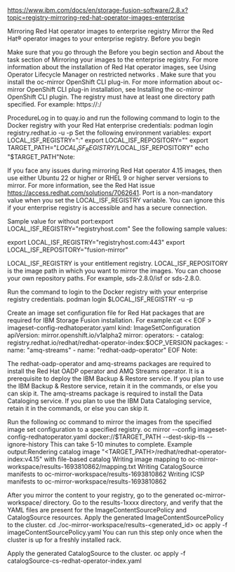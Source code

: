 https://www.ibm.com/docs/en/storage-fusion-software/2.8.x?topic=registry-mirroring-red-hat-operator-images-enterprise



Mirroring Red Hat operator images to
enterprise registry 
Mirror the Red Hat® operator images to
your enterprise registry. 
Before you begin

Make sure that you go through the Before you begin section and About the
task section of Mirroring your images to the enterprise registry. For more information
about the installation of Red Hat operator
images, see Using Operator Lifecycle Manager on restricted networks .
Make sure that you install the oc-mirror OpenShift CLI plug-in. For more
information about oc-mirror OpenShift CLI plug-in installation, see Installing the oc-mirror OpenShift CLI plugin.
The registry must have at least one directory path specified. For
example:
https://<enterprise registry host>:<enterprise registry port>/<mandatory root path>


ProcedureLog in to quay.io and run the following command to login to the Docker registry with your
Red Hat enterprise credentials: 
podman login registry.redhat.io -u <Red Hat enterprise registry username> -p <Red Hat enterprise registry password>
Set the following environment variables:
export LOCAL_ISF_REGISTRY="<Your enterprise registry host>:<port>"
export LOCAL_ISF_REPOSITORY="<Your image path>"
export TARGET_PATH="$LOCAL_ISF_REGISTRY/$LOCAL_ISF_REPOSITORY"
echo "$TARGET_PATH"Note:

If you face any issues during mirroring Red Hat operator 4.15 images, then use either Ubuntu 22 or higher or RHEL 9 or higher server versions to
mirror. For more information, see the Red Hat
issue https://access.redhat.com/solutions/7062641.
Port is a non-mandatory value when you set the LOCAL_ISF_REGISTRY variable. You
can ignore this if your enterprise registry is accessible and has a secure connection.


Sample value for without
port:export LOCAL_ISF_REGISTRY="registryhost.com"
See the
following sample values:

export LOCAL_ISF_REGISTRY="registryhost.com:443"
export LOCAL_ISF_REPOSITORY="fusion-mirror"

LOCAL_ISF_REGISTRY is your entitlement registry. 
LOCAL_ISF_REPOSITORY is the image path in which you want to mirror the images.
You can choose your own repository paths. For example, sds-2.8.0/isf or sds-2.8.0.

Run the command to login to the Docker registry with your enterprise registry
credentials. 
podman login $LOCAL_ISF_REGISTRY -u <your enterprise registry username> -p <your enterprise registry password>

Create an image set configuration file for Red Hat packages that are required for IBM Storage Fusion installation. For
example:cat << EOF > imageset-config-redhatoperator.yaml
kind: ImageSetConfiguration
apiVersion: mirror.openshift.io/v1alpha2
mirror:
  operators:
    - catalog: registry.redhat.io/redhat/redhat-operator-index:$OCP_VERSION
      packages:
        - name: "amq-streams"
        - name: "redhat-oadp-operator"
EOF
Note:

The redhat-oadp-operator and amq-streams packages are
required to install the Red Hat OADP operator and
AMQ Streams operator. It is a prerequisite to deploy the IBM Backup & Restore service. If you plan to use the IBM Backup & Restore service, retain it in the commands, or else
you can skip it.
The amq-streams package is required to install the Data Cataloging service. If you plan to use the IBM Data Cataloging service, retain it in the commands, or else
you can skip it.



Run the following oc command to mirror the images from the specified
image set configuration to a specified registry. 
oc mirror --config imageset-config-redhatoperator.yaml docker://$TARGET_PATH --dest-skip-tls --ignore-history 
This can take 5-10 minutes to complete. 
Example output:Rendering catalog image "<TARGET_PATH>/redhat/redhat-operator-index:v4.15" with file-based catalog
Writing image mapping to oc-mirror-workspace/results-1693810862/mapping.txt
Writing CatalogSource manifests to oc-mirror-workspace/results-1693810862
Writing ICSP manifests to oc-mirror-workspace/results-1693810862


After you mirror the content to your registry, go to the generated
oc-mirror-workspace/ directory. Go to the results-1xxxx directory, and verify that the
YAML files are present for the ImageContentSourcePolicy and
CatalogSource resources.
Apply the generated ImageContentSourcePolicy to the cluster. 
cd ./oc-mirror-workspace/results-<generated_id>
oc apply -f imageContentSourcePolicy.yaml
You can run this step only once when the cluster is up for a freshly installed rack.

Apply the generated CatalogSource to the cluster. 
oc apply -f catalogSource-cs-redhat-operator-index.yaml








